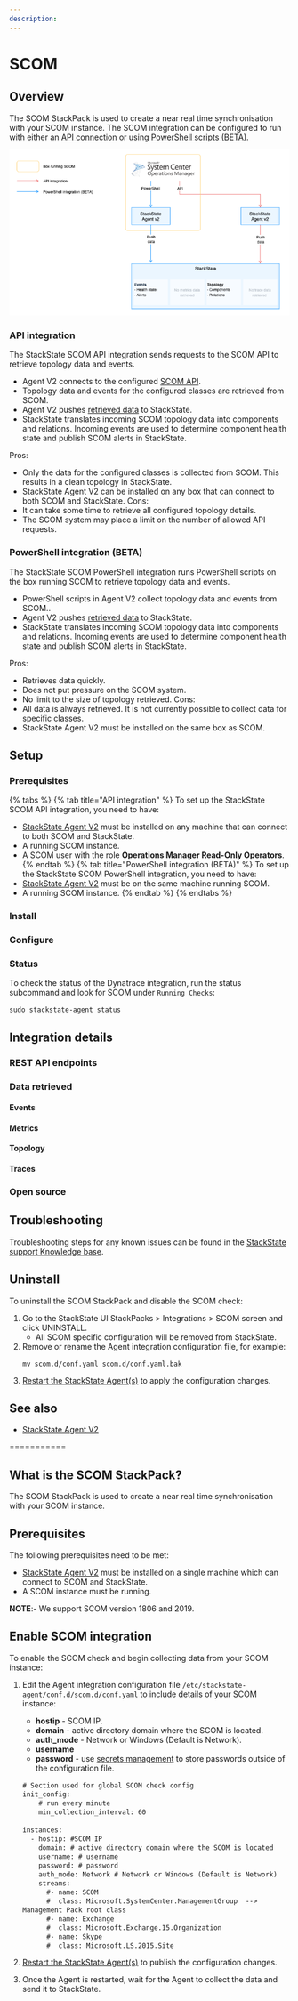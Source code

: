 ```yaml
---
description: 
---
```


# SCOM

## Overview

The SCOM StackPack is used to create a near real time synchronisation with your SCOM instance. The SCOM integration can be configured to run with either an [API connection](#api-integration) or using [PowerShell scripts \(BETA\)](#powershell-integration-beta).

![Data flow](/.gitbook/assets/stackpack-scom_2.png)

### API integration

The StackState SCOM API integration sends requests to the SCOM API to retrieve topology data and events.

- Agent V2 connects to the configured [SCOM API](#rest-api-endpoints).
- Topology data and events for the configured classes are retrieved from SCOM.
- Agent V2 pushes [retrieved data](#data-retrieved) to StackState.
- StackState translates incoming SCOM topology data into components and relations. Incoming events are used to determine component health state and publish SCOM alerts in StackState.

Pros:
* Only the data for the configured classes is collected from SCOM. This results in a clean topology in StackState.
* StackState Agent V2 can be installed on any box that can connect to both SCOM and StackState.
Cons:
* It can take some time to retrieve all configured topology details. 
* The SCOM system may place a limit on the number of allowed API requests.

### PowerShell integration (BETA)

The StackState SCOM PowerShell integration runs PowerShell scripts on the box running SCOM to retrieve topology data and events.

- PowerShell scripts in Agent V2 collect topology data and events from SCOM..
- Agent V2 pushes [retrieved data](#data-retrieved) to StackState.
- StackState translates incoming SCOM topology data into components and relations. Incoming events are used to determine component health state and publish SCOM alerts in StackState.

Pros:
* Retrieves data quickly.
* Does not put pressure on the SCOM system.
* No limit to the size of topology retrieved.
Cons:
* All data is always retrieved. It is not currently possible to collect data for specific classes.
* StackState Agent V2 must be installed on the same box as SCOM.

## Setup

### Prerequisites

{% tabs %}
{% tab title="API integration" %}
To set up the StackState SCOM API integration, you need to have:
* [StackState Agent V2](/stackpacks/integrations/agent.md) must be installed on any machine that can connect to both SCOM and StackState.
* A running SCOM instance.
* A SCOM user with the role **Operations Manager Read-Only Operators**.
{% endtab %}
{% tab title="PowerShell integration (BETA)" %}
To set up the StackState SCOM PowerShell integration, you need to have:
* [StackState Agent V2](/stackpacks/integrations/agent.md) must be on the same machine running SCOM.
* A running SCOM instance.
{% endtab %}
{% endtabs %}


### Install



### Configure



### Status

To check the status of the Dynatrace integration, run the status subcommand and look for SCOM under `Running Checks`:

```
sudo stackstate-agent status
```

## Integration details

### REST API endpoints



### Data retrieved

#### Events



#### Metrics



#### Topology



#### Traces



### Open source


## Troubleshooting

Troubleshooting steps for any known issues can be found in the [StackState support Knowledge base](https://support.stackstate.com/hc/en-us/search?category=360002777619&filter_by=knowledge_base&query=SCOM).

## Uninstall

To uninstall the SCOM StackPack and disable the SCOM check:

1. Go to the StackState UI StackPacks > Integrations > SCOM screen and click UNINSTALL.
    - All SCOM specific configuration will be removed from StackState.
2. Remove or rename the Agent integration configuration file, for example:
    ```
    mv scom.d/conf.yaml scom.d/conf.yaml.bak
    ```
3. [Restart the StackState Agent\(s\)](/stackpacks/integrations/agent.md#start-stop-restart-the-stackstate-agent) to apply the configuration changes.

## See also

- [StackState Agent V2](/stackpacks/integrations/agent.md)



===========

## What is the SCOM StackPack?

The SCOM StackPack is used to create a near real time synchronisation with your SCOM instance.

## Prerequisites

The following prerequisites need to be met:

* [StackState Agent V2](/stackpacks/integrations/agent.md)  must be installed on a single machine which can connect to SCOM and StackState.
* A SCOM instance must be running.

**NOTE**:- We support SCOM version 1806 and 2019.

## Enable SCOM integration

To enable the SCOM check and begin collecting data from your SCOM instance:

1. Edit the Agent integration configuration file `/etc/stackstate-agent/conf.d/scom.d/conf.yaml`  to include details of your SCOM instance:
    - **hostip** - SCOM IP.
    - **domain** - active directory domain where the SCOM is located.
    - **auth_mode** - Network or Windows (Default is Network).
    - **username** 
    - **password** - use [secrets management](/configure/security/secrets_management.md) to store passwords outside of the configuration file.

    ```text
    # Section used for global SCOM check config
    init_config:
        # run every minute
        min_collection_interval: 60
    
    instances:
      - hostip: #SCOM IP
        domain: # active directory domain where the SCOM is located
        username: # username
        password: # password
        auth_mode: Network # Network or Windows (Default is Network)
        streams:
          #- name: SCOM
          #  class: Microsoft.SystemCenter.ManagementGroup  --> Management Pack root class
          #- name: Exchange
          #  class: Microsoft.Exchange.15.Organization
          #- name: Skype
          #  class: Microsoft.LS.2015.Site
    ```

2. [Restart the StackState Agent\(s\)](/stackpacks/integrations/agent.md#start-stop-restart-the-stackstate-agent) to publish the configuration changes.
3. Once the Agent is restarted, wait for the Agent to collect the data and send it to StackState.

